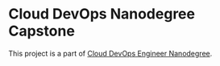 # Cloud DevOps Nanodegree Capstone

This project is a part of [Cloud DevOps Engineer Nanodegree](https://www.udacity.com/course/cloud-dev-ops-nanodegree--nd9991).

